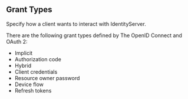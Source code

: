 ## Grant Types

Specify how a client wants to interact with IdentityServer. 

There are the following grant types defined by The OpenID Connect and OAuth 2:
* Implicit
* Authorization code
* Hybrid
* Client credentials
* Resource owner password
* Device flow
* Refresh tokens